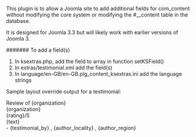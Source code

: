 This plugin is to allow a Joomla site to add additional fields for com_content without modifying the core system or modifying the #__content table in the database.

It is designed for Joomla 3.3 but will likely work with earlier versions of Joomla 3.

####### To add a field(s)
1. In ksextras.php, add the field to array in function setKSField()
2. In extras/testimonial.xml add the field(s)
3. In language/en-GB/en-GB.plg_content_ksextras.ini add the language strings


Sample layout override output for a testimonial:

<div itemtype="http://schema.org/Review" itemscope="">
<div class="schema-review-description" itemprop="description">Review of {organization}</div>
<div class="schema-item-reviewed" itemtype="http://schema.org/{organization_type}" itemscope="" itemprop="itemReviewed">
<span itemprop="name">{organization}</span>
</div>
<div class="testimonial-rating" itemprop="reviewRating"><span itemprop="ratingValue">{rating}</span>/5</div>
<div class="testimonial" itemprop="reviewBody">{text}</div>
<div class="testimonial-author" itemtype="http://schema.org/Person" itemscope="" itemprop="author">
-
<span class="testimonial-author-name" itemprop="name">{testimonial_by}</span>
,
<span class="testimonial-author-address" itemtype="http://schema.org/PostalAddress" itemscope="" itemprop="address">
<span itemprop="addressLocality">{author_locality}</span>
,
<span itemprop="addressRegion">{author_region}</span>
</span>
</div>
</div>
